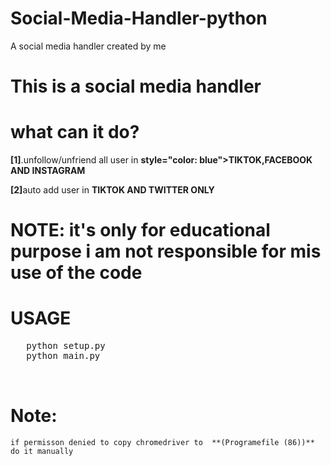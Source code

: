 # Social-Media-Handler-python
 A social media handler created by me

# This is a social media handler
# what can it do?
<div>
<p> <b>[1]</b>.unfollow/unfriend all user in <b> style="color: blue">TIKTOK,FACEBOOK AND INSTAGRAM</b></p>
 <p><b>[2]</b>auto add user in <b color="blue">TIKTOK AND TWITTER ONLY</b></p>
</div>

# NOTE: it's only for educational purpose  i am not responsible for mis use of the code

# USAGE 
  <pre>
   python setup.py
   python main.py
   
  </pre>
 
# Note:
    if permisson denied to copy chromedriver to  **(Programefile (86))** do it manually 

